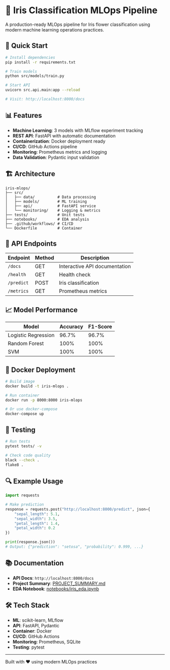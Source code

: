 # 🌸 Iris Classification MLOps Pipeline

A production-ready MLOps pipeline for Iris flower classification using modern machine learning operations practices.

## 🚀 Quick Start

```bash
# Install dependencies
pip install -r requirements.txt

# Train models
python src/models/train.py

# Start API
uvicorn src.api.main:app --reload

# Visit: http://localhost:8000/docs
```

## 📊 Features

- **Machine Learning**: 3 models with MLflow experiment tracking
- **REST API**: FastAPI with automatic documentation
- **Containerization**: Docker deployment ready
- **CI/CD**: GitHub Actions pipeline
- **Monitoring**: Prometheus metrics and logging
- **Data Validation**: Pydantic input validation

## 🏗️ Architecture

```
iris-mlops/
├── src/
│   ├── data/          # Data processing
│   ├── models/        # ML training
│   ├── api/           # FastAPI service
│   └── monitoring/    # Logging & metrics
├── tests/             # Unit tests
├── notebooks/         # EDA analysis
├── .github/workflows/ # CI/CD
└── Dockerfile         # Container
```

## 🔗 API Endpoints

| Endpoint | Method | Description |
|----------|--------|-------------|
| `/docs` | GET | Interactive API documentation |
| `/health` | GET | Health check |
| `/predict` | POST | Iris classification |
| `/metrics` | GET | Prometheus metrics |

## 📈 Model Performance

| Model | Accuracy | F1-Score |
|-------|----------|----------|
| Logistic Regression | 96.7% | 96.7% |
| Random Forest | 100% | 100% |
| SVM | 100% | 100% |

## 🐳 Docker Deployment

```bash
# Build image
docker build -t iris-mlops .

# Run container
docker run -p 8000:8000 iris-mlops

# Or use docker-compose
docker-compose up
```

## 🧪 Testing

```bash
# Run tests
pytest tests/ -v

# Check code quality
black --check .
flake8 .
```

## 🔍 Example Usage

```python
import requests

# Make prediction
response = requests.post("http://localhost:8000/predict", json={
    "sepal_length": 5.1,
    "sepal_width": 3.5,
    "petal_length": 1.4,
    "petal_width": 0.2
})

print(response.json())
# Output: {"prediction": "setosa", "probability": 0.999, ...}
```

## 📚 Documentation

- **API Docs**: `http://localhost:8000/docs`
- **Project Summary**: [PROJECT_SUMMARY.md](PROJECT_SUMMARY.md)
- **EDA Notebook**: [notebooks/iris_eda.ipynb](notebooks/iris_eda.ipynb)

## 🛠️ Tech Stack

- **ML**: scikit-learn, MLflow
- **API**: FastAPI, Pydantic
- **Container**: Docker
- **CI/CD**: GitHub Actions
- **Monitoring**: Prometheus, SQLite
- **Testing**: pytest

---

Built with ❤️ using modern MLOps practices
